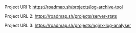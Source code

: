 
Project URl 1:
https://roadmap.sh/projects/log-archive-tool

Project URL 2:
https://roadmap.sh/projects/server-stats

Project URL 3:
https://roadmap.sh/projects/nginx-log-analyser
